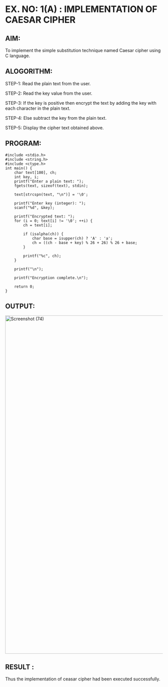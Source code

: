 # EX. NO: 1(A) : IMPLEMENTATION OF CAESAR CIPHER

## AIM:
To implement the simple substitution technique named Caesar cipher using C language.

## ALOGORITHM:

STEP-1: Read the plain text from the user.

STEP-2: Read the key value from the user.

STEP-3: If the key is positive then encrypt the text by adding the key with each character in the plain text.

STEP-4: Else subtract the key from the plain text.

STEP-5: Display the cipher text obtained above.

## PROGRAM:
```
#include <stdio.h>
#include <string.h>
#include <ctype.h>
int main() {
    char text[100], ch;
    int key, i;
    printf("Enter a plain text: ");
    fgets(text, sizeof(text), stdin);
    
    text[strcspn(text, "\n")] = '\0';
    
    printf("Enter key (integer): ");
    scanf("%d", &key);

    printf("Encrypted text: ");
    for (i = 0; text[i] != '\0'; ++i) {
        ch = text[i];

        if (isalpha(ch)) {
            char base = isupper(ch) ? 'A' : 'a';
            ch = ((ch - base + key) % 26 + 26) % 26 + base; 
        }

        printf("%c", ch);
    }

    printf("\n");

    printf("Encryption complete.\n");

    return 0;
}

```

## OUTPUT:
<img width="1920" height="1080" alt="Screenshot (74)" src="https://github.com/user-attachments/assets/3f6a7d25-3fd5-4900-b43e-d29aa83b9f4d" />


## RESULT :
 Thus the implementation of ceasar cipher had been executed successfully.
